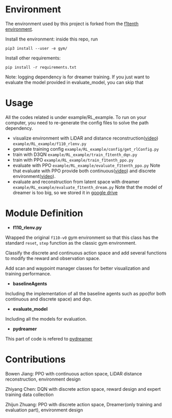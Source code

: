 # Environment
The environment used by this project is forked from the [f1tenth environment](https://github.com/f1tenth/f1tenth_gym).

Install the environment: inside this repo, run 

`pip3 install --user -e gym/`

Install other requirements:

`pip install -r requirements.txt` 

Note: logging dependency is for dreamer training. If you just want to evaluate the model provided in evaluate_model, you can skip that

# Usage
All the codes related is under example/RL_example. To run on your computer, you need to re-generate the config files to solve the path dependency.
- visualize environment with LiDAR and distance reconstruction([video](https://drive.google.com/file/d/1pf5z0KcnPATvTQf8BxCaICx7zfznoXmu/view?usp=sharing)) `example/RL_example/f110_rlenv.py`
- generate training config `example/RL_example/config/get_rlConfig.py`
- train with D3QN  `example/RL_example/train_f1tenth_dqn.py`
- train with PPO `example/RL_example/train_f1tenth_ppo.py`
- evaluate with PPO `example/RL_example/evaluate_f1tenth_ppo.py`
Note that evaluate with PPO provide both continuous([video](https://drive.google.com/file/d/1AcNPpWkZnkifcYpcsxazveSrb5Wwgmq7/view?usp=sharing)) and discrete environment([video](https://drive.google.com/file/d/1OsrkJUFsln1yM19JoXoBbK6iBL2oxFiM/view?usp=sharing)).
- evaluate and reconstruction from latent space with dreamer `example/RL_example/evaluate_f1tenth_dream.py`
Note that the model of dreamer is too big, so we stored it in [google drive](https://drive.google.com/file/d/19o6du-l7uLfSlpW7HsG79sze7Sg-QSRY/view?usp=sharing)

# Module Definition

- **f110_rlenv.py**

Wrapped the original `f110-v0` gym environment so that this class has the standard `reset`, `step` function as the classic gym environment. 

Classify the discrete and continuous action space and add several functions to modify the reward and observation space.

Add scan and waypoint manager classes for better visualization and training performance.

- **baselineAgents**

Including the implementation of all the baseline agents such as ppo(for both continuous and discrete space) and dqn.

- **evaluate_model**

Including all the models for evaluation.

- **pydreamer**

This part of code is refered to [pydreamer](https://github.com/jurgisp/pydreamer)

# Contributions

Bowen Jiang: PPO with continuous action space, LiDAR distance reconstruction, environment design

Zhiyang Chen: DQN with discrete action space, reward design and expert training data collection

Zhijun Zhuang: PPO with discrete action space, Dreamer(only training and evaluation part), environment design
